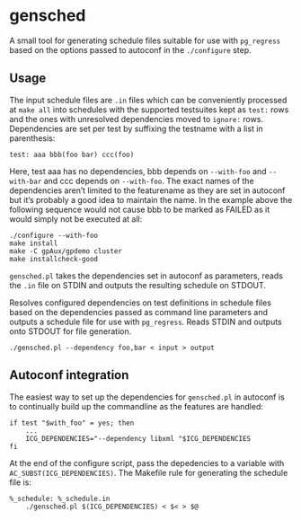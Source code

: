 # gensched

A small tool for generating schedule files suitable for use with `pg_regress`
based on the options passed to autoconf in the `./configure` step.

## Usage

The input schedule files are `.in` files which can be conveniently processed at
`make all` into schedules with the supported testsuites kept as `test:` rows
and the ones with unresolved dependencies moved to `ignore:` rows. Dependencies
are set per test by suffixing the testname with a list in parenthesis:

	test: aaa bbb(foo bar) ccc(foo)

Here, test aaa has no dependencies, bbb depends on `--with-foo` and `--with-bar`
and ccc depends on `--with-foo`.  The exact names of the dependencies aren’t
limited to the featurename as they are set in autoconf but it’s probably a good
idea to maintain the name.  In the example above the following sequence would
not cause bbb to be marked as FAILED as it would simply not be executed at all:

	./configure --with-foo
	make install
	make -C gpAux/gpdemo cluster
	make installcheck-good

`gensched.pl` takes the dependencies set in autoconf as parameters, reads the
`.in` file on STDIN and outputs the resulting schedule on STDOUT.


Resolves configured dependencies on test definitions in schedule files
based on the dependencies passed as command line parameters and outputs
a schedule file for use with `pg_regress`. Reads STDIN and outputs onto
STDOUT for file generation.

	./gensched.pl --dependency foo,bar < input > output

## Autoconf integration

The easiest way to set up the dependencies for `gensched.pl` in autoconf is
to continually build up the commandline as the features are handled:

	if test "$with_foo" = yes; then
		...
		ICG_DEPENDENCIES="--dependency libxml "$ICG_DEPENDENCIES
	fi

At the end of the configure script, pass the depedencies to a variable with
`AC_SUBST(ICG_DEPENDENCIES)`. The Makefile rule for generating the schedule
file is:

	%_schedule: %_schedule.in
		./gensched.pl $(ICG_DEPENDENCIES) < $< > $@
